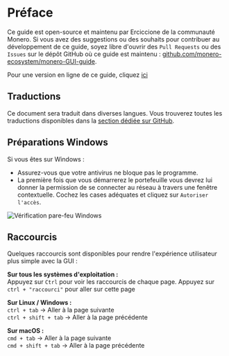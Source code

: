 # Préface
Ce guide est open-source et maintenu par Erciccione de la communauté Monero. Si vous avez des suggestions ou des souhaits pour contribuer au développement de ce guide, soyez libre d'ouvrir des `Pull Requests` ou des `Issues` sur le
dépôt GitHub où ce guide est maintenu : [github.com/monero-ecosystem/monero-GUI-guide](https://github.com/monero-ecosystem/monero-GUI-guide).
&nbsp;

Pour une version en ligne de ce guide, cliquez [ici](https://github.com/monero-ecosystem/monero-GUI-guide/tree/master/translations/monero-GUI-guide_fr.md)

## Traductions
Ce document sera traduit dans diverses langues. Vous trouverez toutes les traductions disponibles dans la [section dédiée sur GitHub](https://github.com/monero-ecosystem/monero-GUI-guide/tree/master/translations).

## Préparations Windows
Si vous êtes sur Windows :

+ Assurez-vous que votre antivirus ne bloque pas le programme.
+ La première fois que vous démarrerez le portefeuille vous devrez lui donner la permission de se connecter au réseau à travers une fenêtre contextuelle. Cochez les cases adéquates et cliquez sur `Autoriser l'accès`.

![Vérification pare-feu Windows](media/win-firewall-check.png)

## Raccourcis
Quelques raccourcis sont disponibles pour rendre l'expérience utilisateur plus simple avec la GUI :
&nbsp;

**Sur tous les systèmes d'exploitation :**    
Appuyez sur `Ctrl` pour voir les raccourcis de chaque page. Appuyez sur `ctrl + "raccourci"` pour aller sur cette page
&nbsp;

**Sur Linux / Windows :**    
`ctrl + tab` -> Aller à la page suivante    
`ctrl + shift + tab` -> Aller à la page précédente
&nbsp;

**Sur macOS :**    
`cmd + tab` -> Aller à la page suivante    
`cmd + shift + tab` -> Aller à la page précédente


